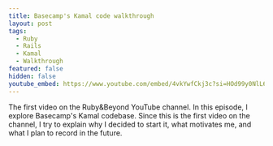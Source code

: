 ```yaml
---
title: Basecamp's Kamal code walkthrough
layout: post
tags:
  - Ruby
  - Rails
  - Kamal
  - Walkthrough
featured: false
hidden: false
youtube_embed: https://www.youtube.com/embed/4vkYwfCkj3c?si=HOd99y0NlL6GUieK
---
```

The first video on the Ruby&Beyond YouTube channel. In this episode, I explore Basecamp's Kamal codebase. Since this is the first video on the channel, I try to explain why I decided to start it, what motivates me, and what I plan to record in the future.

<!--more-->